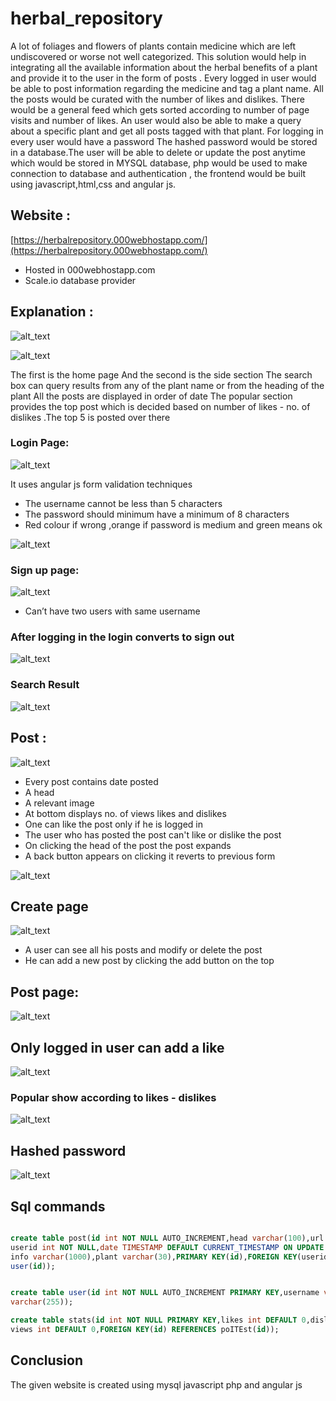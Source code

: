 # herbal_repository


A lot of foliages and flowers of plants contain medicine which are left  undiscovered or worse not well categorized. This solution would help in integrating all the available information about the herbal benefits of a plant and provide it to the user in the form of posts . Every logged in user would be able to post information regarding the medicine and tag a plant name. All the posts would be curated with the number of likes and dislikes. There would be a general feed which gets sorted according to number of page visits and number of likes. An user would also be able to make a query about a specific plant and get all posts tagged with that plant.  For logging in every user would have a password The hashed password would be stored in a database.The user will be able to delete or update the post anytime which would be stored in MYSQL database,  php would be used to make connection to database and authentication , the  frontend would be built using javascript,html,css and angular js.  

## Website :

[https://herbalrepository.000webhostapp.com/](https://herbalrepository.000webhostapp.com/)


*   Hosted in 000webhostapp.com
*   Scale.io database provider 

## Explanation :



![alt_text](images/image5.png "image_tooltip")

![alt_text](images/image3.png "image_tooltip")


The first is the home page 
And the second is the side section 
The search box can query results from  any of the plant name or from the heading of the plant
All the posts are displayed in order of date
The popular section provides the top post which is decided based on number of likes - no. of dislikes .The top 5 is posted over there

### Login Page:


![alt_text](images/image4.png "image_tooltip")

It uses angular js form validation techniques 

*   The username cannot be less than 5 characters 
*   The password should minimum have a minimum of 8 characters 
*   Red colour if wrong ,orange if password is medium and green means ok


![alt_text](images/image14.png "image_tooltip")


### Sign up page:


![alt_text](images/image13.png "image_tooltip")


*   Can’t have two users with same username 


### After logging in the login converts to sign out


![alt_text](images/image7.png "image_tooltip")



### Search Result


![alt_text](images/image11.png "image_tooltip")


## Post :


![alt_text](images/image12.png "image_tooltip")


*   Every post contains date posted 
*   A head 
*   A relevant image 
*   At bottom displays no. of views likes and dislikes 
*   One can like the post only if he is logged in 
*   The user who has posted the post can't like or dislike the post 
*   On clicking the head of the post the post expands
*   A back button appears on clicking it reverts to previous form


![alt_text](images/image2.png "image_tooltip")


## Create page


![alt_text](images/image9.png "image_tooltip")


*   A user can see all his posts and modify or delete the post 
*   He can add a new post by clicking the add button on the top 


## Post page:


![alt_text](images/image6.png "image_tooltip")


## Only logged in user can add a like 


![alt_text](images/image10.png "image_tooltip")


### Popular show according to likes - dislikes


![alt_text](images/image8.png "image_tooltip")


## Hashed password 


![alt_text](images/image1.png "image_tooltip")


## Sql commands 


```sql

create table post(id int NOT NULL AUTO_INCREMENT,head varchar(100),url varchar(400),
userid int NOT NULL,date TIMESTAMP DEFAULT CURRENT_TIMESTAMP ON UPDATE CURRENT_TIMESTAMP,
info varchar(1000),plant varchar(30),PRIMARY KEY(id),FOREIGN KEY(userid) REFERENCES 
user(id));


create table user(id int NOT NULL AUTO_INCREMENT PRIMARY KEY,username varchar(20),password 
varchar(255));

create table stats(id int NOT NULL PRIMARY KEY,likes int DEFAULT 0,dislikes int DEFAULT 0,
views int DEFAULT 0,FOREIGN KEY(id) REFERENCES poITEst(id));


```


## Conclusion 

The given website is created using mysql javascript php and angular js 

